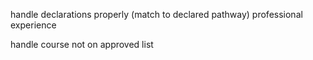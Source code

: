 handle declarations properly (match to declared pathway)
professional experience

handle course not on approved list 
